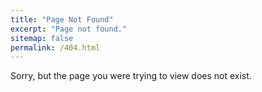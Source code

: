 ```yaml
---
title: "Page Not Found"
excerpt: "Page not found."
sitemap: false
permalink: /404.html
---
```


Sorry, but the page you were trying to view does not exist.

<!--
<script type="text/javascript">
  var GOOG_FIXURL_LANG = 'en';
  var GOOG_FIXURL_SITE = '{{ site.url }}'
</script>
<script type="text/javascript"
  src="//linkhelp.clients.google.com/tbproxy/lh/wm/fixurl.js">
</script>
-->
